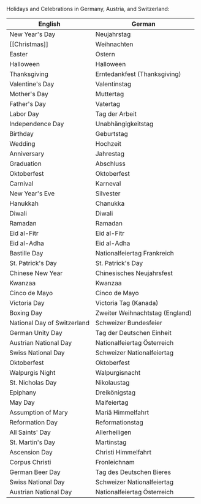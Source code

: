  Holidays and Celebrations in Germany, Austria, and Switzerland:

| English                          | German                            |
|----------------------------------|-----------------------------------|
| New Year's Day                   | Neujahrstag                       |
| [[Christmas]]                        | Weihnachten                       |
| Easter                           | Ostern                            |
| Halloween                        | Halloween                         |
| Thanksgiving                     | Erntedankfest (Thanksgiving)      |
| Valentine's Day                  | Valentinstag                      |
| Mother's Day                     | Muttertag                         |
| Father's Day                     | Vatertag                          |
| Labor Day                        | Tag der Arbeit                    |
| Independence Day                 | Unabhängigkeitstag                |
| Birthday                         | Geburtstag                        |
| Wedding                          | Hochzeit                          |
| Anniversary                      | Jahrestag                         |
| Graduation                       | Abschluss                         |
| Oktoberfest                      | Oktoberfest                       |
| Carnival                         | Karneval                          |
| New Year's Eve                   | Silvester                         |
| Hanukkah                         | Chanukka                          |
| Diwali                           | Diwali                            |
| Ramadan                          | Ramadan                           |
| Eid al-Fitr                      | Eid al-Fitr                       |
| Eid al-Adha                      | Eid al-Adha                       |
| Bastille Day                     | Nationalfeiertag Frankreich       |
| St. Patrick's Day                | St. Patrick's Day                 |
| Chinese New Year                 | Chinesisches Neujahrsfest         |
| Kwanzaa                          | Kwanzaa                           |
| Cinco de Mayo                    | Cinco de Mayo                     |
| Victoria Day                     | Victoria Tag (Kanada)             |
| Boxing Day                       | Zweiter Weihnachtstag (England)   |
| National Day of Switzerland      | Schweizer Bundesfeier             |
| German Unity Day                 | Tag der Deutschen Einheit         |
| Austrian National Day            | Nationalfeiertag Österreich       |
| Swiss National Day               | Schweizer Nationalfeiertag        |
| Oktoberfest                      | Oktoberfest                       |
| Walpurgis Night                  | Walpurgisnacht                    |
| St. Nicholas Day                 | Nikolaustag                       |
| Epiphany                         | Dreikönigstag                     |
| May Day                          | Maifeiertag                       |
| Assumption of Mary                | Mariä Himmelfahrt                 |
| Reformation Day                  | Reformationstag                   |
| All Saints' Day                  | Allerheiligen                     |
| St. Martin's Day                 | Martinstag                        |
| Ascension Day                    | Christi Himmelfahrt               |
| Corpus Christi                   | Fronleichnam                      |
| German Beer Day                  | Tag des Deutschen Bieres          |
| Swiss National Day               | Schweizer Nationalfeiertag        |
| Austrian National Day            | Nationalfeiertag Österreich       |
